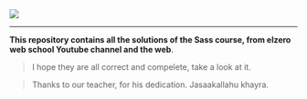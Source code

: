 <img align="center" src="https://icons8.com/icon/QBqFNfPPB2Kx/sass">

---

**This repository contains all the solutions of the Sass course, from elzero web school Youtube channel and the web**.

> I hope they are all correct and compelete, take a look at it.  

> Thanks to our teacher, for his dedication. Jasaakallahu khayra.